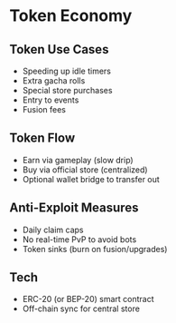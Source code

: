 # Token Economy

## Token Use Cases
- Speeding up idle timers
- Extra gacha rolls
- Special store purchases
- Entry to events
- Fusion fees

## Token Flow
- Earn via gameplay (slow drip)
- Buy via official store (centralized)
- Optional wallet bridge to transfer out

## Anti-Exploit Measures
- Daily claim caps
- No real-time PvP to avoid bots
- Token sinks (burn on fusion/upgrades)

## Tech
- ERC-20 (or BEP-20) smart contract
- Off-chain sync for central store

